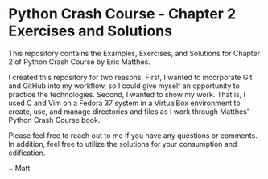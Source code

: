# Python Crash Course - Chapter 2 Exercises and Solutions

This repository contains the Examples, Exercises, and Solutions
for Chapter 2 of Python Crash Course by Eric Matthes.

I created this repository for two reasons. First, I wanted to 
incorporate Git and GitHub into my workflow, so I could give
myself an opportunity to practice the technologies. Second, I
wanted to show my work. That is, I used C and Vim on a Fedora
37 system in a VirtualBox environment to create, use, and 
manage directories and files as I work through Matthes' Python
Crash Course book.

Please feel free to reach out to me if you have any questions
or comments. In addition, feel free to utilize the solutions
for your consumption and edification.

~ Matt


